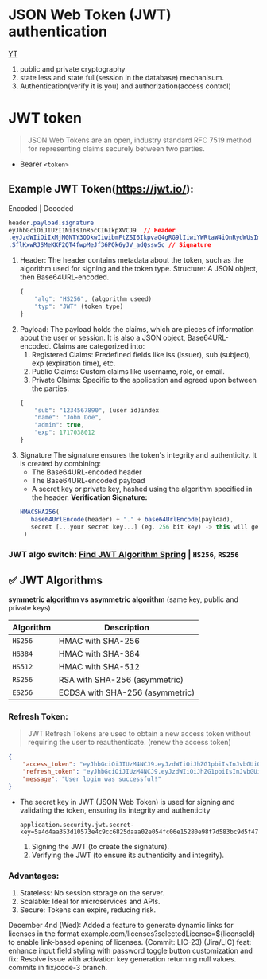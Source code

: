 # JSON Web Token (JWT) authentication
[YT](https://youtu.be/xrj3zzaqODw?si=M8QE6JMfpBJkZLhQ)
1. public and private cryptography
2. state less and state full(session in the database) mechanisum.
3. Authentication(verify it is you) and authorization(access control)


# JWT token
> JSON Web Tokens are an open, industry standard RFC 7519 method for representing claims securely between two parties.
- Bearer `<token>`

## Example JWT Token(https://jwt.io/):
  Encoded | Decoded
```css
header.payload.signature
eyJhbGciOiJIUzI1NiIsInR5cCI6IkpXVCJ9  // Header
.eyJzdWIiOiIxMjM0NTY3ODkwIiwibmFtZSI6IkpvaG4gRG9lIiwiYWRtaW4iOnRydWUsImV4cCI6MTcxNzAzODAxMn0 // Payload
.SflKxwRJSMeKKF2QT4fwpMeJf36POk6yJV_adQssw5c // Signature
```
1. Header: The header contains metadata about the token, such as the algorithm used for signing and the token type.
    Structure: A JSON object, then Base64URL-encoded.
    ```js
    {
        "alg": "HS256", (algorithm useed)
        "typ": "JWT" (token type)
    }
    ```
2. Payload: The payload holds the claims, which are pieces of information about the user or session. It is also a JSON object, Base64URL-encoded.
    Claims are categorized into:
     1. Registered Claims: Predefined fields like iss (issuer), sub (subject), exp (expiration time), etc.
     2. Public Claims: Custom claims like username, role, or email.
     3. Private Claims: Specific to the application and agreed upon between the parties.
    ```js
    {
        "sub": "1234567890", (user id)index
        "name": "John Doe",
        "admin": true,
        "exp": 1717038012
    }
    ```
3. Signature
   The signature ensures the token's integrity and authenticity. It is created by combining:
    - The Base64URL-encoded header
    - The Base64URL-encoded payload
    - A secret key or private key, hashed using the algorithm specified in the header.
   **Verification Signature:**
    ```js
    HMACSHA256(
       base64UrlEncode(header) + "." + base64UrlEncode(payload),
       secret [...your secret key...] (eg. 256 bit key) -> this will generate the Private Key.
     )
    ```

### JWT algo switch: [Find JWT Algorithm Spring](https://chatgpt.com/share/67d29479-539c-8013-b0e3-0642570b80fb) | `HS256`, `RS256`
## ✅ JWT Algorithms
**symmetric algorithm vs asymmetric algorithm** (same key, public and private keys)

| Algorithm | Description |
| --------- | ----------- |
| `HS256`   | HMAC with SHA-256 |
| `HS384`   | HMAC with SHA-384 |
| `HS512`   | HMAC with SHA-512 |
| `RS256`   | RSA with SHA-256 (asymmetric) |
| `ES256`   | ECDSA with SHA-256 (asymmetric) |

### Refresh Token:
> JWT Refresh Tokens are used to obtain a new access token without requiring the user to reauthenticate. (renew the access token)
```json
{
    "access_token": "eyJhbGciOiJIUzM4NCJ9.eyJzdWIiOiJhZG1pbiIsInJvbGUiOiJBRE1JTiIsImlhdCI6MTczMzQ3Mjk4OSwiZXhwIjoxNzMzNTU5Mzg5fQ.Xb1LVqvRumCnC0qK05LYvRlx8i1QYMgUmRphlutDfxpOnAMWhL4EO-1uX5YHfhdB",
    "refresh_token": "eyJhbGciOiJIUzM4NCJ9.eyJzdWIiOiJhZG1pbiIsInJvbGUiOiJBRE1JTiIsImlhdCI6MTczMzQ3Mjk4OSwiZXhwIjoxNzM0MDc3Nzg5fQ.AAFTTHjNuhNpSctXluSFbCTYruygDgzW74eiU_AaJFVLz9pQy5UJHTLNqdn23CRG",
    "message": "User login was successful!"
}
```

- The secret key in JWT (JSON Web Token) is used for signing and validating the token, ensuring its integrity and authenticity
    ```application-dev.properties
    application.security.jwt.secret-key=5a4d4aa353d10573e4c9cc6825daaa02e054fc06e15280e98f7d583bc9d5f47e
    ```
    1. Signing the JWT (to create the signature).
    2. Verifying the JWT (to ensure its authenticity and integrity).


### Advantages:
1. Stateless: No session storage on the server.
2. Scalable: Ideal for microservices and APIs.
3. Secure: Tokens can expire, reducing risk.




December 4nd (Wed):
Added a feature to generate dynamic links for licenses in the format example.com/licenses?selectedLicense=${licenseId} to enable link-based opening of licenses. (Commit: LIC-23) (Jira/LIC)
feat: enhance input field styling with password toggle button customization and fix: Resolve issue with activation key generation returning null values. commits in fix/code-3 branch.